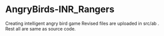 AngryBirds-INR_Rangers
======================
Creating intelligent angry bird game
Revised files are uploaded in src/ab . Rest all are same as source code.
